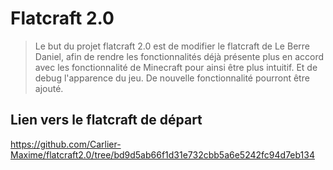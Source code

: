 # Flatcraft 2.0

> Le but du projet flatcraft 2.0 est de modifier le flatcraft de Le Berre Daniel,
> afin de rendre les fonctionnalités déjà présente plus en accord avec les fonctionnalité
> de Minecraft pour ainsi être plus intuitif. Et de debug l'apparence du jeu.
> De nouvelle fonctionnalité pourront être ajouté.

## Lien vers le flatcraft de départ
https://github.com/Carlier-Maxime/flatcraft2.0/tree/bd9d5ab66f1d31e732cbb5a6e5242fc94d7eb134
